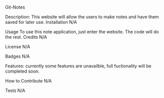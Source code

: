 Git-Notes


Description: This website will allow the users to make notes and have them saved for later use. Installation N/A

Usage To use this note application, just enter the website. The code will do the rest. Credits N/A

License N/A

Badges N/A

Features: currently some features are unavailble, full fuctionality will be completed soon.


How to Contribute N/A

Tests N/A
